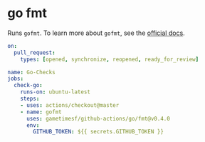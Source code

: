 # go fmt

Runs `gofmt`. To learn more about `gofmt`, see the [official docs](https://golang.org/cmd/gofmt/).

```yml
on:
  pull_request:
    types: [opened, synchronize, reopened, ready_for_review]

name: Go-Checks
jobs:
  check-go:
    runs-on: ubuntu-latest
    steps:
    - uses: actions/checkout@master
    - name: gofmt
      uses: gametimesf/github-actions/go/fmt@v0.4.0
      env:
        GITHUB_TOKEN: ${{ secrets.GITHUB_TOKEN }}
```
